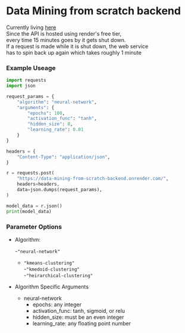# Data Mining from scratch backend

Currently living [here](https://data-mining-from-scratch-backend.onrender.com/) <br>
Since the API is hosted using render's free tier, <br>
every time 15 minutes goes by it gets shut down. <br>
If a request is made while it is shut down, the web service <br>
has to spin back up again which takes roughly 1 minute <br>

### Example Useage

```python
import requests
import json

request_params = {
    "algorithm": "neural-network",
    "arguments": {
        "epochs": 100,
        "activation_func": "tanh",
        "hidden_size": 8,
        "learning_rate": 0.01
    }
}

headers = {
    "Content-Type": "application/json",
}

r = requests.post(
    "https://data-mining-from-scratch-backend.onrender.com/",
    headers=headers,
    data=json.dumps(request_params),
)

model_data = r.json()
print(model_data)
```

### Parameter Options

- Algorithm: <br>

  -`"neural-network"` <br>

  - `"kmeans-clustering"` <br> -`"kmedoid-clustering"` <br> -`"heirarchical-clustering"` <br>

- Algorithm Specific Arguments

  - neural-network
    - epochs: any integer
    - activation_func: tanh, sigmoid, or relu
    - hidden_size: must be an even integer
    - learning_rate: any floating point number

